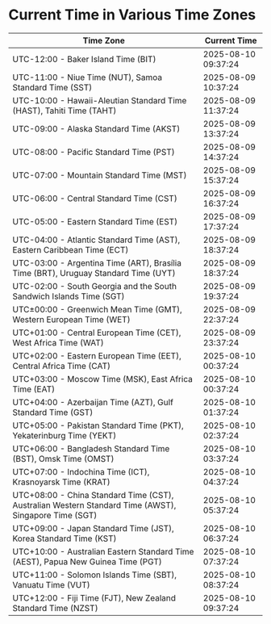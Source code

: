 # Current Time in Various Time Zones

| Time Zone | Current Time |
|-----------|--------------|
| UTC-12:00 - Baker Island Time (BIT) | 2025-08-10 09:37:24 |
| UTC-11:00 - Niue Time (NUT), Samoa Standard Time (SST) | 2025-08-09 10:37:24 |
| UTC-10:00 - Hawaii-Aleutian Standard Time (HAST), Tahiti Time (TAHT) | 2025-08-09 11:37:24 |
| UTC-09:00 - Alaska Standard Time (AKST) | 2025-08-09 13:37:24 |
| UTC-08:00 - Pacific Standard Time (PST) | 2025-08-09 14:37:24 |
| UTC-07:00 - Mountain Standard Time (MST) | 2025-08-09 15:37:24 |
| UTC-06:00 - Central Standard Time (CST) | 2025-08-09 16:37:24 |
| UTC-05:00 - Eastern Standard Time (EST) | 2025-08-09 17:37:24 |
| UTC-04:00 - Atlantic Standard Time (AST), Eastern Caribbean Time (ECT) | 2025-08-09 18:37:24 |
| UTC-03:00 - Argentina Time (ART), Brasília Time (BRT), Uruguay Standard Time (UYT) | 2025-08-09 18:37:24 |
| UTC-02:00 - South Georgia and the South Sandwich Islands Time (SGT) | 2025-08-09 19:37:24 |
| UTC±00:00 - Greenwich Mean Time (GMT), Western European Time (WET) | 2025-08-09 22:37:24 |
| UTC+01:00 - Central European Time (CET), West Africa Time (WAT) | 2025-08-09 23:37:24 |
| UTC+02:00 - Eastern European Time (EET), Central Africa Time (CAT) | 2025-08-10 00:37:24 |
| UTC+03:00 - Moscow Time (MSK), East Africa Time (EAT) | 2025-08-10 00:37:24 |
| UTC+04:00 - Azerbaijan Time (AZT), Gulf Standard Time (GST) | 2025-08-10 01:37:24 |
| UTC+05:00 - Pakistan Standard Time (PKT), Yekaterinburg Time (YEKT) | 2025-08-10 02:37:24 |
| UTC+06:00 - Bangladesh Standard Time (BST), Omsk Time (OMST) | 2025-08-10 03:37:24 |
| UTC+07:00 - Indochina Time (ICT), Krasnoyarsk Time (KRAT) | 2025-08-10 04:37:24 |
| UTC+08:00 - China Standard Time (CST), Australian Western Standard Time (AWST), Singapore Time (SGT) | 2025-08-10 05:37:24 |
| UTC+09:00 - Japan Standard Time (JST), Korea Standard Time (KST) | 2025-08-10 06:37:24 |
| UTC+10:00 - Australian Eastern Standard Time (AEST), Papua New Guinea Time (PGT) | 2025-08-10 07:37:24 |
| UTC+11:00 - Solomon Islands Time (SBT), Vanuatu Time (VUT) | 2025-08-10 08:37:24 |
| UTC+12:00 - Fiji Time (FJT), New Zealand Standard Time (NZST) | 2025-08-10 09:37:24 |
